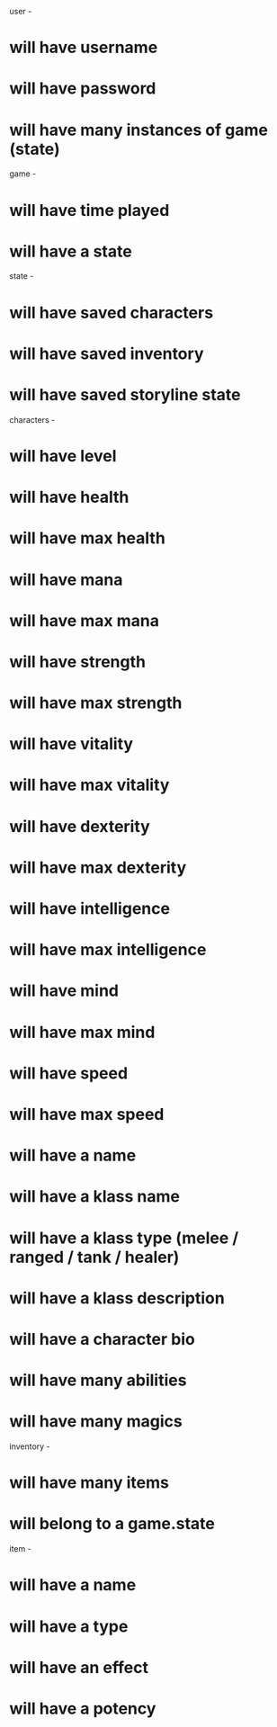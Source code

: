 user -
  # will have username
  # will have password
  # will have many instances of game (state)

game -
  # will have time played
  # will have a state

state -
  # will have saved characters
  # will have saved inventory
  # will have saved storyline state

characters -
  # will have level
  # will have health
  # will have max health
  # will have mana
  # will have max mana
  # will have strength
  # will have max strength
  # will have vitality
  # will have max vitality
  # will have dexterity
  # will have max dexterity
  # will have intelligence
  # will have max intelligence
  # will have mind
  # will have max mind
  # will have speed
  # will have max speed
  # will have a name
  # will have a klass name
  # will have a klass type (melee / ranged / tank / healer)
  # will have a klass description
  # will have a character bio
  # will have many abilities
  # will have many magics

inventory -
  # will have many items
  # will belong to a game.state

item -
  # will have a name
  # will have a type
  # will have an effect
  # will have a potency

